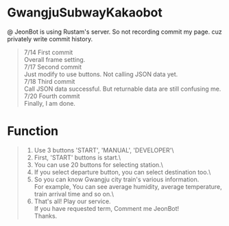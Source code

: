 # GwangjuSubwayKakaobot
@ JeonBot is using Rustam's server. So not recording commit my page. cuz privately write commit history.

>7/14 First commit\
>   Overall frame setting.\
>7/17 Second commit\
>   Just modify to use buttons. Not calling JSON data yet.\
>7/18 Third commit\
>   Call JSON data successful. But returnable data are still confusing me.
>7/20 Fourth commit\
>   Finally, I am done.

# Function
>  1. Use 3 buttons 'START', 'MANUAL', 'DEVELOPER'\
>  2. First, 'START' buttons is start.\
>  3. You can use 20 buttons for selecting station.\
>  4. If you select departure button, you can select destination too.\
>  5. So you can know Gwangju city train's various information.\
>     For example, You can see average humidity, average temperature, train arrival time and so on.\
>  6. That's all! Play our service.\
>     If you have requested term, Comment me JeonBot!\
>     Thanks.

